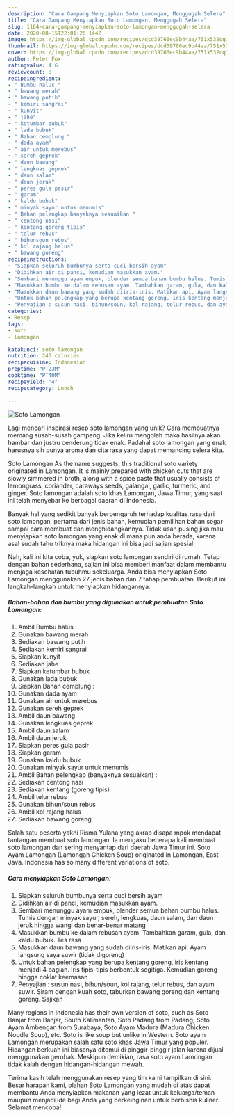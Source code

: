 ```yaml
---
description: "Cara Gampang Menyiapkan Soto Lamongan, Menggugah Selera"
title: "Cara Gampang Menyiapkan Soto Lamongan, Menggugah Selera"
slug: 1164-cara-gampang-menyiapkan-soto-lamongan-menggugah-selera
date: 2020-08-15T22:01:26.144Z
image: https://img-global.cpcdn.com/recipes/dcd39766ec9b44aa/751x532cq70/soto-lamongan-foto-resep-utama.jpg
thumbnail: https://img-global.cpcdn.com/recipes/dcd39766ec9b44aa/751x532cq70/soto-lamongan-foto-resep-utama.jpg
cover: https://img-global.cpcdn.com/recipes/dcd39766ec9b44aa/751x532cq70/soto-lamongan-foto-resep-utama.jpg
author: Peter Fox
ratingvalue: 4.6
reviewcount: 8
recipeingredient:
- " Bumbu halus "
- " bawang merah"
- " bawang putih"
- " kemiri sangrai"
- " kunyit"
- " jahe"
- " ketumbar bubuk"
- " lada bubuk"
- " Bahan cemplung "
- " dada ayam"
- " air untuk merebus"
- " sereh geprek"
- " daun bawang"
- " lengkuas geprek"
- " daun salam"
- " daun jeruk"
- " peres gula pasir"
- " garam"
- " kaldu bubuk"
- " minyak sayur untuk menumis"
- " Bahan pelengkap banyaknya sesuaikan "
- " centong nasi"
- " kentang goreng tipis"
- " telur rebus"
- " bihunsoun rebus"
- " kol rajang halus"
- " bawang goreng"
recipeinstructions:
- "Siapkan seluruh bumbunya serta cuci bersih ayam"
- "Didihkan air di panci, kemudian masukkan ayam."
- "Sembari menunggu ayam empuk, blender semua bahan bumbu halus. Tumis dengan minyak sayur, sereh, lengkuas, daun salam, dan daun jeruk hingga wangi dan benar-benar matang"
- "Masukkan bumbu ke dalam rebusan ayam. Tambahkan garam, gula, dan kaldu bubuk. Tes rasa"
- "Masukkan daun bawang yang sudah diiris-iris. Matikan api. Ayam langsung saya suwir (tidak digoreng)"
- "Untuk bahan pelengkap yang berupa kentang goreng, iris kentang menjadi 4 bagian. Iris tipis-tipis berbentuk segitiga. Kemudian goreng hingga coklat keemasan"
- "Penyajian : susun nasi, bihun/soun, kol rajang, telur rebus, dan ayam suwir. Siram dengan kuah soto, taburkan bawang goreng dan kentang goreng. Sajikan"
categories:
- Resep
tags:
- soto
- lamongan

katakunci: soto lamongan 
nutrition: 245 calories
recipecuisine: Indonesian
preptime: "PT23M"
cooktime: "PT40M"
recipeyield: "4"
recipecategory: Lunch

---
```



![Soto Lamongan](https://img-global.cpcdn.com/recipes/dcd39766ec9b44aa/751x532cq70/soto-lamongan-foto-resep-utama.jpg)

Lagi mencari inspirasi resep soto lamongan yang unik? Cara membuatnya memang susah-susah gampang. Jika keliru mengolah maka hasilnya akan hambar dan justru cenderung tidak enak. Padahal soto lamongan yang enak harusnya sih punya aroma dan cita rasa yang dapat memancing selera kita.

Soto Lamongan As the name suggests, this traditional soto variety originated in Lamongan. It is mainly prepared with chicken cuts that are slowly simmered in broth, along with a spice paste that usually consists of lemongrass, coriander, caraways seeds, galangal, garlic, turmeric, and ginger. Soto lamongan adalah soto khas Lamongan, Jawa Timur, yang saat ini telah menyebar ke berbagai daerah di Indonesia.

Banyak hal yang sedikit banyak berpengaruh terhadap kualitas rasa dari soto lamongan, pertama dari jenis bahan, kemudian pemilihan bahan segar sampai cara membuat dan menghidangkannya. Tidak usah pusing jika mau menyiapkan soto lamongan yang enak di mana pun anda berada, karena asal sudah tahu triknya maka hidangan ini bisa jadi sajian spesial.


Nah, kali ini kita coba, yuk, siapkan soto lamongan sendiri di rumah. Tetap dengan bahan sederhana, sajian ini bisa memberi manfaat dalam membantu menjaga kesehatan tubuhmu sekeluarga. Anda bisa menyiapkan Soto Lamongan menggunakan 27 jenis bahan dan 7 tahap pembuatan. Berikut ini langkah-langkah untuk menyiapkan hidangannya.

<!--inarticleads1-->

##### Bahan-bahan dan bumbu yang digunakan untuk pembuatan Soto Lamongan:

1. Ambil  Bumbu halus :
1. Gunakan  bawang merah
1. Sediakan  bawang putih
1. Sediakan  kemiri sangrai
1. Siapkan  kunyit
1. Sediakan  jahe
1. Siapkan  ketumbar bubuk
1. Gunakan  lada bubuk
1. Siapkan  Bahan cemplung :
1. Gunakan  dada ayam
1. Gunakan  air untuk merebus
1. Gunakan  sereh geprek
1. Ambil  daun bawang
1. Gunakan  lengkuas geprek
1. Ambil  daun salam
1. Ambil  daun jeruk
1. Siapkan  peres gula pasir
1. Siapkan  garam
1. Gunakan  kaldu bubuk
1. Gunakan  minyak sayur untuk menumis
1. Ambil  Bahan pelengkap (banyaknya sesuaikan) :
1. Sediakan  centong nasi
1. Sediakan  kentang (goreng tipis)
1. Ambil  telur rebus
1. Gunakan  bihun/soun rebus
1. Ambil  kol rajang halus
1. Sediakan  bawang goreng


Salah satu peserta yakni Risma Yulana yang akrab disapa mpok mendapat tantangan membuat soto lamongan. Ia mengaku beberapa kali membuat soto lamongan dan sering menyantap dari daerah Jawa Timur ini. Soto Ayam Lamongan (Lamongan Chicken Soup) originated in Lamongan, East Java. Indonesia has so many different variations of soto. 

<!--inarticleads2-->

##### Cara menyiapkan Soto Lamongan:

1. Siapkan seluruh bumbunya serta cuci bersih ayam
1. Didihkan air di panci, kemudian masukkan ayam.
1. Sembari menunggu ayam empuk, blender semua bahan bumbu halus. Tumis dengan minyak sayur, sereh, lengkuas, daun salam, dan daun jeruk hingga wangi dan benar-benar matang
1. Masukkan bumbu ke dalam rebusan ayam. Tambahkan garam, gula, dan kaldu bubuk. Tes rasa
1. Masukkan daun bawang yang sudah diiris-iris. Matikan api. Ayam langsung saya suwir (tidak digoreng)
1. Untuk bahan pelengkap yang berupa kentang goreng, iris kentang menjadi 4 bagian. Iris tipis-tipis berbentuk segitiga. Kemudian goreng hingga coklat keemasan
1. Penyajian : susun nasi, bihun/soun, kol rajang, telur rebus, dan ayam suwir. Siram dengan kuah soto, taburkan bawang goreng dan kentang goreng. Sajikan


Many regions in Indonesia has their own version of soto, such as Soto Banjar from Banjar, South Kalimantan, Soto Padang from Padang, Soto Ayam Ambengan from Surabaya, Soto Ayam Madura (Madura Chicken Noodle Soup), etc. Soto is like soup but unlike in Western. Soto ayam Lamongan merupakan salah satu soto khas Jawa Timur yang populer. Hidangan berkuah ini biasanya ditemui di pinggir-pinggir jalan karena dijual menggunakan gerobak. Meskipun demikian, rasa soto ayam Lamongan tidak kalah dengan hidangan-hidangan mewah. 

Terima kasih telah menggunakan resep yang tim kami tampilkan di sini. Besar harapan kami, olahan Soto Lamongan yang mudah di atas dapat membantu Anda menyiapkan makanan yang lezat untuk keluarga/teman maupun menjadi ide bagi Anda yang berkeinginan untuk berbisnis kuliner. Selamat mencoba!
